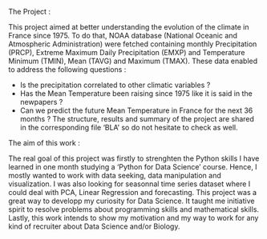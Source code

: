 The Project :

This project aimed at better understanding the evolution of the climate in France since 1975. To do that, NOAA database (National Oceanic and Atmospheric Administration) were fetched containing monthly Precipitation (PRCP), Extreme Maximum Daily Precipitation (EMXP) and Temperature Minimum (TMIN), Mean (TAVG) and Maximum (TMAX). 
These data enabled to address the following questions :
-	Is the precipitation correlated to other climatic variables ?
-	Has the Mean Temperature been raising since 1975 like it is said in the newpapers ?
-	Can we predict the future Mean Temperature in France for the next 36 months ?
The structure, results and summary of the project are shared in the corresponding file ‘BLA’ so do not hesitate to check as well.


The aim of this work :

The real goal of this project was firstly to strenghten the Python skills I have learned in one month studying a ‘Python for Data Science’ course. Hence, I mostly wanted to work with data seeking, data manipulation and visualization. I was also looking for seasonnal time series dataset where I could deal with PCA, Linear Regression and forecasting.
This project was a great way to developp my curiosity for Data Science. It taught me initiative spirit to resolve problems about programming skills and mathematical skills. 
Lastly, this work intends to show my motivation and my way to work for any kind of recruiter about Data Science and/or Biology.
